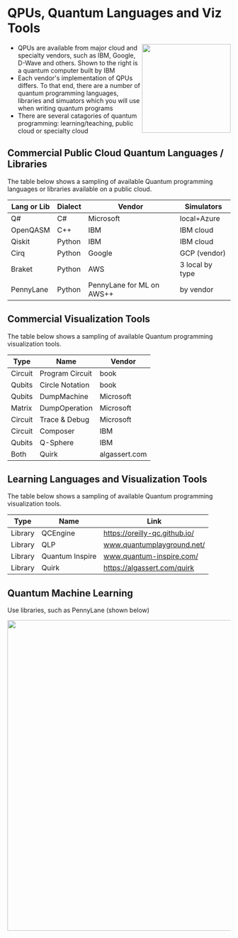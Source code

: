 # QPUs, Quantum Languages and Viz Tools

<img src="https://github.com/lynnlangit/learning-quantum/blob/main/1_concepts/images/ibm-qpus.png" width=200 align=right>

- QPUs are available from major cloud and specialty vendors, such as IBM, Google, D-Wave and others.  Shown to the right is a quantum computer built by IBM
- Each vendor's implementation of QPUs differs.  To that end, there are a number of quantum programming languages, libraries and simuators which you will use when writing quantum programs
- There are several catagories of quantum programming: learning/teaching, public cloud or specialty cloud

## Commercial Public Cloud Quantum Languages / Libraries

The table below shows a sampling of available Quantum programming languages or libraries available on a public cloud.

| Lang or Lib| Dialect  | Vendor    | Simulators   |
|------------|----------|-----------|--------------|
| Q#         | C#       | Microsoft |local+Azure   |
| OpenQASM   | C++      | IBM       |IBM cloud     |
| Qiskit     | Python   | IBM       |IBM cloud     |
| Cirq       | Python   | Google    |GCP (vendor)  |
| Braket     | Python   | AWS       |3 local by type|
| PennyLane  | Python| PennyLane for ML on AWS++    |by vendor |

## Commercial Visualization Tools

The table below shows a sampling of available Quantum programming visualization tools.

| Type       | Name     | Vendor    |
|------------|----------|-----------|
| Circuit    | Program Circuit | book      |
| Qubits     | Circle Notation | book      |
| Qubits     | DumpMachine | Microsoft      |
| Matrix     | DumpOperation | Microsoft      |
| Circuit    | Trace & Debug | Microsoft      |
| Circuit    | Composer   | IBM       |
| Qubits     | Q-Sphere   | IBM       |
| Both       | Quirk       | algassert.com    |

## Learning Languages and Visualization Tools

The table below shows a sampling of available Quantum programming visualization tools.

| Type       | Name     | Link    |
|------------|----------|-----------|
| Library    | QCEngine | https://oreilly-qc.github.io/     |
| Library     | QLP | www.quantumplayground.net/      |
| Library     | Quantum Inspire | www.quantum-inspire.com/      |
| Library       | Quirk       | https://algassert.com/quirk    |

## Quantum Machine Learning

Use libraries, such as PennyLane (shown below)

<img src=https://github.com/lynnlangit/learning-quantum/blob/main/images/penny-lane-ml.png width=700>
